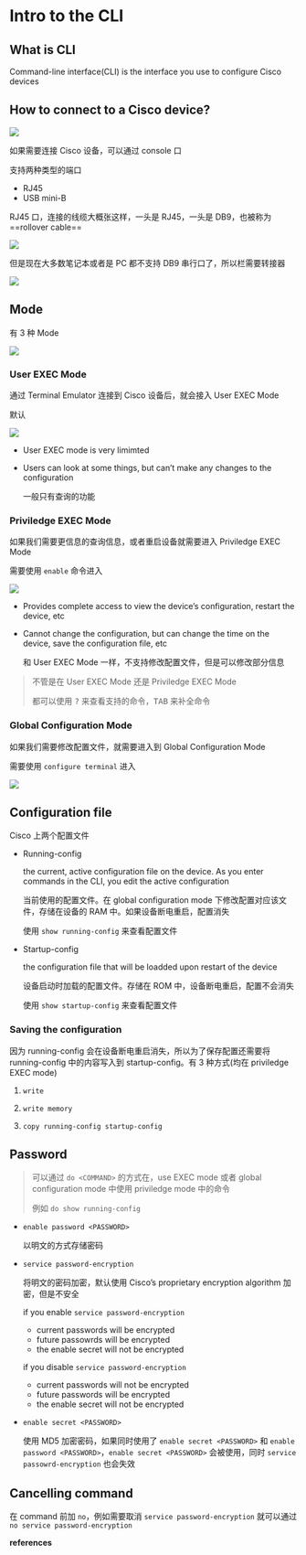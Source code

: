 # Intro to the CLI



## What is CLI

Command-line interface(CLI) is the interface you use to configure Cisco devices

## How to connect to a Cisco device?

![](https://cdn.staticaly.com/gh/dhay3/image-repo@master/20230518/2023-05-18_19-42.5uf1rys0j5a8.png)

如果需要连接 Cisco 设备，可以通过 console 口

支持两种类型的端口

- RJ45
- USB mini-B

RJ45 口，连接的线缆大概张这样，一头是 RJ45，一头是 DB9，也被称为 ==rollover cable==

![](https://cdn.staticaly.com/gh/dhay3/image-repo@master/20230518/2023-05-18_19-47.56t3w27x4o3k.webp)

但是现在大多数笔记本或者是 PC 都不支持 DB9 串行口了，所以栏需要转接器

![](https://cdn.staticaly.com/gh/dhay3/image-repo@master/20230518/2023-05-18_19-51.3mgjw8srz6io.webp)

## Mode

有 3 种 Mode

![](https://cdn.staticaly.com/gh/dhay3/image-repo@master/20230518/2023-05-18_21-04.3t3pzcr5e35s.webp)

### User EXEC Mode

通过 Terminal Emulator 连接到 Cisco 设备后，就会接入 User EXEC Mode	

默认

![](https://cdn.staticaly.com/gh/dhay3/image-repo@master/20230518/2023-05-18_19-59.bjj8y6b88tc.webp)

- User EXEC mode is very limimted

- Users can look at some things, but can’t make any changes to the configuration

  一般只有查询的功能

### Priviledge EXEC Mode

如果我们需要更信息的查询信息，或者重启设备就需要进入 Priviledge EXEC Mode

需要使用 `enable` 命令进入

![](https://cdn.staticaly.com/gh/dhay3/image-repo@master/20230518/2023-05-18_20-02.opmzyt35c9c.webp)

- Provides complete access to view the device’s configuration, restart the device, etc

- Cannot change the configuration, but can change the time on the device, save the configuration file, etc

  和 User EXEC Mode 一样，不支持修改配置文件，但是可以修改部分信息

> 不管是在 User EXEC Mode 还是 Priviledge EXEC Mode
>
> 都可以使用 <kbd>?</kbd> 来查看支持的命令，<kbd>TAB</kbd> 来补全命令

### Global Configuration Mode

如果我们需要修改配置文件，就需要进入到 Global Configuration Mode

需要使用 `configure terminal` 进入

![](https://cdn.staticaly.com/gh/dhay3/image-repo@master/20230518/2023-05-18_20-22.6j2b3tauqbcw.webp)

## Configuration file

Cisco 上两个配置文件

- Running-config

  the current, active configuration file on the device. As you enter commands in the CLI, you edit the active configuration

  当前使用的配置文件。在 global configuration mode 下修改配置对应该文件，存储在设备的 RAM 中。如果设备断电重启，配置消失

  使用 `show running-config` 来查看配置文件

- Startup-config

  the configuration file that will be loadded upon restart of the device

  设备启动时加载的配置文件。存储在 ROM 中，设备断电重启，配置不会消失

  使用 `show startup-config` 来查看配置文件

### Saving the configuration

因为 running-config 会在设备断电重启消失，所以为了保存配置还需要将 running-config 中的内容写入到 startup-config。有 3 种方式(均在 priviledge EXEC mode)

1. `write`

2. `write memory`
3. `copy running-config startup-config`

## Password

> 可以通过 `do <COMMAND>` 的方式在，use EXEC mode 或者 global configuration mode 中使用 priviledge mode 中的命令
>
> 例如 `do show running-config`

- `enable password <PASSWORD>`

  以明文的方式存储密码

- `service password-encryption`

  将明文的密码加密，默认使用 Cisco’s proprietary encryption algorithm 加密，但是不安全

  if you enable `service password-encryption`

  - current passwords will be encrypted
  - future passowrds will be encrypted
  - the enable secret will not be encrypted

  if you disable `service password-encryption`

  - current passwords will not be encrypted
  - future passwords will be encrypted
  - the enable secret will not be encrypted

- `enable secret <PASSWORD>`

  使用 MD5 加密密码，如果同时使用了 `enable secret <PASSWORD>` 和 `enable password <PASSWORD>`，`enable secret <PASSWORD>` 会被使用，同时 `service passowrd-encryption` 也会失效

## Cancelling command

在 command 前加 `no`，例如需要取消 `service password-encryption` 就可以通过 `no service password-encryption`

**references**

[^jeremy‘s IT Lab]:https://www.youtube.com/watch?v=IYbtai7Nu2g&list=PLxbwE86jKRgMpuZuLBivzlM8s2Dk5lXBQ&index=8
[^running-config vs startup-config]:https://study-ccna.com/running-startup-configuration/
